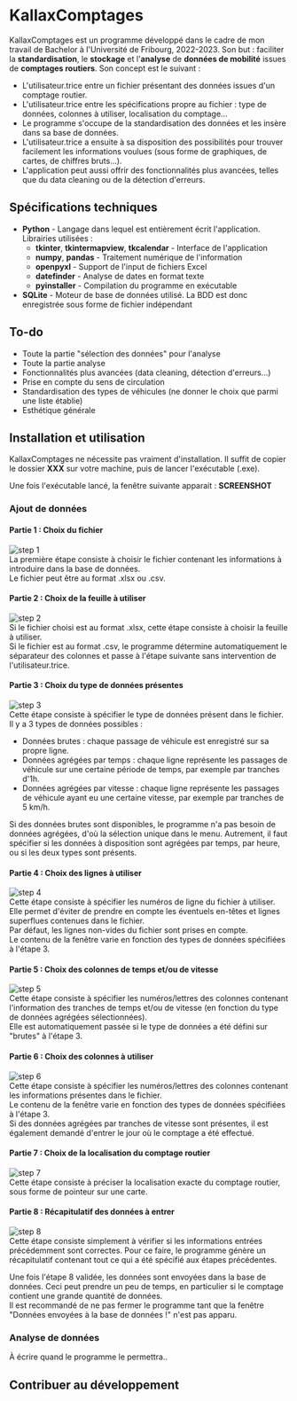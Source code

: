 # KallaxComptages

KallaxComptages est un programme développé dans le cadre de mon travail de Bachelor à l'Université de Fribourg, 2022-2023.
Son but : faciliter la **standardisation**, le **stockage** et l'**analyse** de **données de mobilité** issues de **comptages routiers**.
Son concept est le suivant :
- L'utilisateur.trice entre un fichier présentant des données issues d'un comptage routier.
- L'utilisateur.trice entre les spécifications propre au fichier : type de données, colonnes à utiliser, localisation du comptage...
- Le programme s'occupe de la standardisation des données et les insère dans sa base de données.
- L'utilisateur.trice a ensuite à sa disposition des possibilités pour trouver facilement les informations voulues (sous forme de graphiques, de cartes, de chiffres bruts...).
- L'application peut aussi offrir des fonctionnalités plus avancées, telles que du data cleaning ou de la détection d'erreurs.

## Spécifications techniques

- **Python** - Langage dans lequel est entièrement écrit l'application. Librairies utilisées :
    - **tkinter**, **tkintermapview**, **tkcalendar** - Interface de l'application
    - **numpy**, **pandas** - Traitement numérique de l'information
    - **openpyxl** - Support de l'input de fichiers Excel
    - **datefinder** - Analyse de dates en format texte
    - **pyinstaller** - Compilation du programme en exécutable
- **SQLite** - Moteur de base de données utilisé. La BDD est donc enregistrée sous forme de fichier indépendant

## To-do

- Toute la partie "sélection des données" pour l'analyse
- Toute la partie analyse
- Fonctionnalités plus avancées (data cleaning, détection d'erreurs...)
- Prise en compte du sens de circulation
- Standardisation des types de véhicules (ne donner le choix que parmi une liste établie)
- Esthétique générale

## Installation et utilisation

KallaxComptages ne nécessite pas vraiment d'installation. Il suffit de copier le dossier **XXX** sur votre machine, puis de lancer l'exécutable (.exe).

Une fois l'exécutable lancé, la fenêtre suivante apparait :
**SCREENSHOT**

### Ajout de données

#### Partie 1 : Choix du fichier
![step 1](thesis/img/1.PNG)
<br>La première étape consiste à choisir le fichier contenant les informations à introduire dans la base de données.
<br>Le fichier peut être au format .xlsx ou .csv.

#### Partie 2 : Choix de la feuille à utiliser
![step 2](thesis/img/2.PNG)
<br>Si le fichier choisi est au format .xlsx, cette étape consiste à choisir la feuille à utiliser.
<br>Si le fichier est au format .csv, le programme détermine automatiquement le séparateur des colonnes et passe à l'étape suivante sans intervention de l'utilisateur.trice.

#### Partie 3 : Choix du type de données présentes
![step 3](thesis/img/3.PNG)
<br>Cette étape consiste à spécifier le type de données présent dans le fichier. Il y a 3 types de données possibles :
- Données brutes : chaque passage de véhicule est enregistré sur sa propre ligne.
- Données agrégées par temps : chaque ligne représente les passages de véhicule sur une certaine période de temps, par exemple par tranches d'1h.
- Données agrégées par vitesse : chaque ligne représente les passages de véhicule ayant eu une certaine vitesse, par exemple par tranches de 5 km/h.

Si des données brutes sont disponibles, le programme n'a pas besoin de données agrégées, d'où la sélection unique dans le menu. Autrement, il faut spécifier si les données à disposition sont agrégées par temps, par heure, ou si les deux types sont présents.

#### Partie 4 : Choix des lignes à utiliser
![step 4](thesis/img/4.PNG)
<br>Cette étape consiste à spécifier les numéros de ligne du fichier à utiliser. Elle permet d'éviter de prendre en compte les éventuels en-têtes et lignes superflues contenues dans le fichier.
<br>Par défaut, les lignes non-vides du fichier sont prises en compte.
<br>Le contenu de la fenêtre varie en fonction des types de données spécifiées à l'étape 3.

#### Partie 5 : Choix des colonnes de temps et/ou de vitesse
![step 5](thesis/img/5.PNG)
<br>Cette étape consiste à spécifier les numéros/lettres des colonnes contenant l'information des tranches de temps et/ou de vitesse (en fonction du type de données agrégées sélectionnées).
<br>Elle est automatiquement passée si le type de données a été défini sur "brutes" à l'étape 3.

#### Partie 6 : Choix des colonnes à utiliser
![step 6](thesis/img/6.PNG)
<br>Cette étape consiste à spécifier les numéros/lettres des colonnes contenant les informations présentes dans le fichier.
<br>Le contenu de la fenêtre varie en fonction des types de données spécifiées à l'étape 3.
<br>Si des données agrégées par tranches de vitesse sont présentes, il est également demandé d'entrer le jour où le comptage a été effectué.

#### Partie 7 : Choix de la localisation du comptage routier
![step 7](thesis/img/7.PNG)
<br>Cette étape consiste à préciser la localisation exacte du comptage routier, sous forme de pointeur sur une carte.

#### Partie 8 : Récapitulatif des données à entrer
![step 8](thesis/img/8.PNG)
<br>Cette étape consiste simplement à vérifier si les informations entrées précédemment sont correctes. Pour ce faire, le programme génère un récapitulatif contenant tout ce qui a été spécifié aux étapes précédentes.

Une fois l'étape 8 validée, les données sont envoyées dans la base de données. Ceci peut prendre un peu de temps, en particulier si le comptage contient une grande quantité de données.
<br>Il est recommandé de ne pas fermer le programme tant que la fenêtre "Données envoyées à la base de données !" n'est pas apparu.

### Analyse de données
À écrire quand le programme le permettra..

## Contribuer au développement